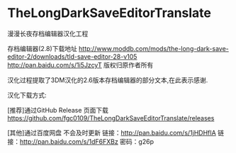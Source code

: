 # TheLongDarkSaveEditorTranslate
漫漫长夜存档编辑器汉化工程

存档编辑器(2.8)下载地址
http://www.moddb.com/mods/the-long-dark-save-editor-2/downloads/tld-save-editor-28-v105
http://pan.baidu.com/s/1i5JzcyT
版权归原作者所有

汉化过程提取了3DM汉化的2.6版本存档编辑器的部分文本,在此表示感谢.


汉化下载方式:

[推荐]通过GitHub Release 页面下载
https://github.com/fgc0109/TheLongDarkSaveEditorTranslate/releases

[其他]通过百度网盘 不会及时更新
链接：http://pan.baidu.com/s/1jHDHfIA
链接：http://pan.baidu.com/s/1dF6FXBz 密码：g26p
